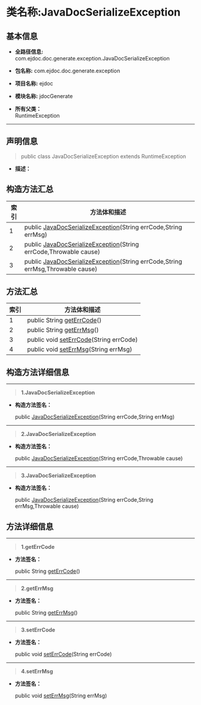 # 类名称:JavaDocSerializeException

## 基本信息

* **全路径信息:** com.ejdoc.doc.generate.exception.JavaDocSerializeException
* **包名称:** com.ejdoc.doc.generate.exception
* **项目名称:** ejdoc
* **模块名称:** jdocGenerate





* **所有父类：**  
RuntimeException



---

## 声明信息
> public class JavaDocSerializeException extends RuntimeException     


* **描述：** 

  







## 构造方法汇总

|   索引  |    方法体和描述   |
| ---- | ---- |
|1|public  [JavaDocSerializeException](#innerlink-javadocserializeexception-javalangstring-javalangstring)(String errCode,String errMsg)   <br/>|
|2|public  [JavaDocSerializeException](#innerlink-javadocserializeexception-javalangstring-javalangthrowable)(String errCode,Throwable cause)   <br/>|
|3|public  [JavaDocSerializeException](#innerlink-javadocserializeexception-javalangstring-javalangstring-javalangthrowable)(String errCode,String errMsg,Throwable cause)   <br/>|

## 方法汇总

|   索引  |    方法体和描述   |
| ---- | ---- |
|1|public String [getErrCode](#innerlink-geterrcode)()   <br/>|
|2|public String [getErrMsg](#innerlink-geterrmsg)()   <br/>|
|3|public void [setErrCode](#innerlink-seterrcode-javalangstring)(String errCode)   <br/>|
|4|public void [setErrMsg](#innerlink-seterrmsg-javalangstring)(String errMsg)   <br/>|







## 构造方法详细信息

---
> **1.<span id="innerlink-javadocserializeexception-javalangstring-javalangstring">JavaDocSerializeException</span>**

* **构造方法签名：** 

  public  [JavaDocSerializeException](#javadocserializeexception-javalangstring-javalangstring)(String errCode,String errMsg)   






---
> **2.<span id="innerlink-javadocserializeexception-javalangstring-javalangthrowable">JavaDocSerializeException</span>**

* **构造方法签名：** 

  public  [JavaDocSerializeException](#javadocserializeexception-javalangstring-javalangthrowable)(String errCode,Throwable cause)   






---
> **3.<span id="innerlink-javadocserializeexception-javalangstring-javalangstring-javalangthrowable">JavaDocSerializeException</span>**

* **构造方法签名：** 

  public  [JavaDocSerializeException](#javadocserializeexception-javalangstring-javalangstring-javalangthrowable)(String errCode,String errMsg,Throwable cause)   







## 方法详细信息

---
> **1.<span id="innerlink-geterrcode">getErrCode</span>**

* **方法签名：** 

  public String [getErrCode](#geterrcode)()   







---
> **2.<span id="innerlink-geterrmsg">getErrMsg</span>**

* **方法签名：** 

  public String [getErrMsg](#geterrmsg)()   







---
> **3.<span id="innerlink-seterrcode-javalangstring">setErrCode</span>**

* **方法签名：** 

  public void [setErrCode](#seterrcode-javalangstring)(String errCode)   







---
> **4.<span id="innerlink-seterrmsg-javalangstring">setErrMsg</span>**

* **方法签名：** 

  public void [setErrMsg](#seterrmsg-javalangstring)(String errMsg)   







